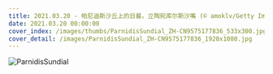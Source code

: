 ```yaml
---
title: 2021.03.20 - 帕尼迪斯沙丘上的日晷，立陶宛库尔斯沙嘴 (© amoklv/Getty Images)
date: 2021.03.20 00:00:00
cover_index: /images/thumbs/ParnidisSundial_ZH-CN9575177836_533x300.jpg
cover_detail: /images/ParnidisSundial_ZH-CN9575177836_1920x1080.jpg
---
```


![ParnidisSundial](/images/ParnidisSundial_ZH-CN9575177836_1920x1080.jpg)
